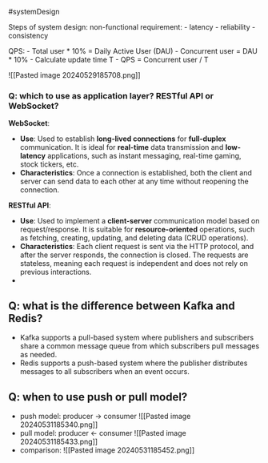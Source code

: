 #systemDesign 

Steps of system design:
non-functional requirement: 
	- latency
	- reliability
	- consistency

QPS:
	- Total user * 10% = Daily Active User (DAU)
	- Concurrent user = DAU * 10%
	- Calculate update time T
	- QPS = Concurrent user / T

![[Pasted image 20240529185708.png]] 

### Q: which to use as application layer? RESTful API or WebSocket?

**WebSocket**:
- **Use**: Used to establish **long-lived connections** for **full-duplex** communication. It is ideal for **real-time** data transmission and **low-latency** applications, such as instant messaging, real-time gaming, stock tickers, etc.
- **Characteristics**: Once a connection is established, both the client and server can send data to each other at any time without reopening the connection.

**RESTful API**:
- **Use**: Used to implement a **client-server** communication model based on request/response. It is suitable for **resource-oriented** operations, such as fetching, creating, updating, and deleting data (CRUD operations).
- **Characteristics**: Each client request is sent via the HTTP protocol, and after the server responds, the connection is closed. The requests are stateless, meaning each request is independent and does not rely on previous interactions.
-
## Q: what is the difference between Kafka and Redis?
- Kafka supports a pull-based system where publishers and subscribers share a common
message queue from which subscribers pull messages as needed.
- Redis supports a push-based system where the publisher distributes messages to all subscribers when an event occurs.

## Q: when to use push or pull model?
 - push model: producer -> consumer
 ![[Pasted image 20240531185340.png]]
 - pull model: producer <- consumer
 ![[Pasted image 20240531185433.png]]
 - comparison: ![[Pasted image 20240531185452.png]]